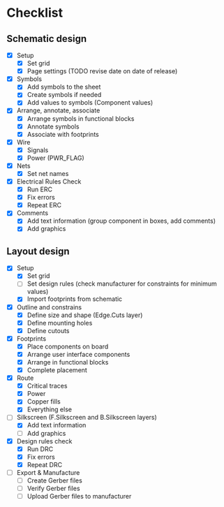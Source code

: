 # Checklist

## Schematic design

- [x] Setup
    - [x] Set grid
    - [x] Page settings (TODO revise date on date of release)
- [x] Symbols
    - [x] Add symbols to the sheet
    - [x] Create symbols if needed
    - [x] Add values to symbols (Component values)
- [x] Arrange, annotate, associate
    - [x] Arrange symbols in functional blocks
    - [x] Annotate symbols
    - [x] Associate with footprints
- [x] Wire
    - [x] Signals
    - [x] Power (PWR_FLAG)
- [x] Nets
    - [x] Set net names
- [x] Electrical Rules Check
    - [x] Run ERC
    - [x] Fix errors
    - [x] Repeat ERC
- [x] Comments
    - [x] Add text information (group component in boxes, add comments)
    - [x] Add graphics

## Layout design

- [x] Setup
    - [x] Set grid
    - [ ] Set design rules (check manufacturer for constraints for minimum values)
    - [x] Import footprints from schematic
- [x] Outline and constrains
    - [x] Define size and shape (Edge.Cuts layer)
    - [x] Define mounting holes
    - [x] Define cutouts
- [x] Footprints
    - [x] Place components on board
    - [x] Arrange user interface components
    - [x] Arrange in functional blocks
    - [x] Complete placement
- [x] Route
    - [x] Critical traces
    - [x] Power
    - [x] Copper fills
    - [x] Everything else
- [ ] Silkscreen (F.Silkscreen and B.Silkscreen layers)
    - [x] Add text information
    - [ ] Add graphics
- [x] Design rules check
    - [x] Run DRC
    - [x] Fix errors
    - [x] Repeat DRC
- [ ] Export & Manufacture
    - [ ] Create Gerber files
    - [ ] Verify Gerber files
    - [ ] Upload Gerber files to manufacturer